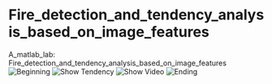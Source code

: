 # Fire_detection_and_tendency_analysis_based_on_image_features
A_matlab_lab: Fire_detection_and_tendency_analysis_based_on_image_features
![Beginning](https://github.com/Gchinanty/Fire_detection_and_tendency_analysis_based_on_image_features/blob/master/Beginning.png)
![Show Tendency](https://github.com/Gchinanty/Fire_detection_and_tendency_analysis_based_on_image_features/blob/master/show_tendency.png)
![Show Video](https://github.com/Gchinanty/Fire_detection_and_tendency_analysis_based_on_image_features/blob/master/show_video.png)
![Ending](https://github.com/Gchinanty/Fire_detection_and_tendency_analysis_based_on_image_features/blob/master/Ending.png)

